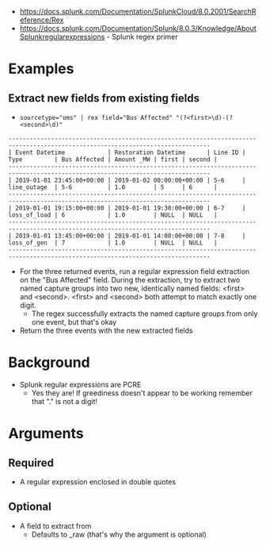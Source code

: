 - https://docs.splunk.com/Documentation/SplunkCloud/8.0.2001/SearchReference/Rex
- https://docs.splunk.com/Documentation/Splunk/8.0.3/Knowledge/AboutSplunkregularexpressions - Splunk regex primer
# Examples
## Extract new fields from existing fields
- `sourcetype="oms" | rex field="Bus Affected" "(?<first>\d)-(?<second>\d)"`
```
-------------------------------------------------------------------------------------------------------------------------------
| Event Datetime            | Restoration Datetime      | Line ID | Type         | Bus Affected | Amount _MW | first | second |
-------------------------------------------------------------------------------------------------------------------------------
| 2019-01-01 23:45:00+00:00 | 2019-01-02 00:00:00+00:00 | 5-6     | line_outage  | 5-6          | 1.0        | 5     | 6      |
-------------------------------------------------------------------------------------------------------------------------------
| 2019-01-01 19:15:00+00:00 | 2019-01-01 19:30:00+00:00 | 6-7     | loss_of_load | 6            | 1.0        | NULL  | NULL   |
-------------------------------------------------------------------------------------------------------------------------------
| 2019-01-01 13:45:00+00:00 | 2019-01-01 14:00:00+00:00 | 7-8     | loss_of_gen  | 7            | 1.0        | NULL  | NULL   |
-------------------------------------------------------------------------------------------------------------------------------
```
- For the three returned events, run a regular expression field extraction on the "Bus Affected" field. During the extraction, try to extract two
  named capture groups into two new, identically named fields: \<first> and \<second>. \<first> and \<second> both attempt to match exactly one digit.
  - The regex successfully extracts the named capture groups from only one event, but that's okay
- Return the three events with the new extracted fields
# Background
- Splunk regular expressions are PCRE
  - Yes they are! If greediness doesn't appear to be working remember that "." is not a digit!
# Arguments
## Required
- A regular expression enclosed in double quotes
## Optional
- A field to extract from
  - Defaults to _raw (that's why the argument is optional)